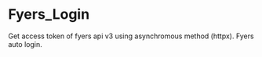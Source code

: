 # Fyers_Login
Get access token of fyers api v3 using asynchromous method (httpx). Fyers auto login.
